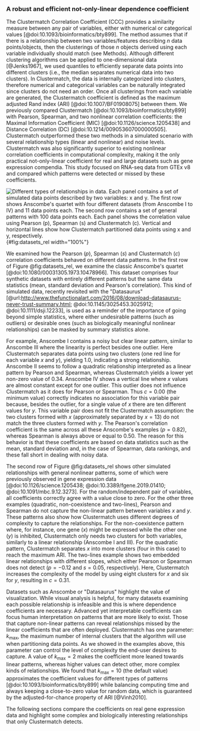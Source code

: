 ### A robust and efficient not-only-linear dependence coefficient

The Clustermatch Correlation Coefficient (CCC) provides a similarity measure between any pair of variables, either with numerical or categorical values [@doi:10.1093/bioinformatics/bty899].
The method assumes that if there is a relationship between two variables/features describing $n$ data points/objects, then the clusterings of those $n$ objects derived using each variable individually should match (see Methods).
Although different clustering algorithms can be applied to one-dimensional data [@Jenks1967], we used quantiles to efficiently separate data points into different clusters (i.e., the median separates numerical data into two clusters).
In Clustermatch, the data is internally categorized into clusters, therefore numerical and categorical variables can be naturally integrated since clusters do not need an order.
Once all clusterings from each variable are generated, the Clustermatch coefficient is defined as the maximum adjusted Rand index (ARI) [@doi:10.1007/BF01908075] between them.
We previously compared Clustermatch [@doi:10.1093/bioinformatics/bty899] with Pearson, Spearman, and two nonlinear correlation coefficients: the Maximal Information Coefficient (MIC) [@doi:10.1126/science.1205438] and Distance Correlation (DC) [@doi:10.1214/009053607000000505].
Clustermatch outperformed these two methods in a simulated scenario with several relationship types (linear and nonlinear) and noise levels.
Clustermatch was also significantly superior to existing nonlinear correlation coefficients in computational complexity, making it the only practical not-only-linear coefficient for real and large datasets such as gene expression compendia.<!-- Is this an argument based on the past and should be cited - I think the bioinformatics reference should be used for both this and the preceeding sentence -->
This study focused on RNA-seq data from GTEx v8 and compared which patterns were detected or missed by these coefficients.<!--this and the few sentences above actually feel like they might be better placed in the intro-->


![
**Different types of relationships in data.**
Each panel contains a set of simulated data points described by two variables: $x$ and $y$.
The first row shows Anscombe's quartet with four different datasets (from Anscombe I to IV) and 11 data points each.
The second row contains a set of general patterns with 100 data points each.
Each panel shows the correlation value using Pearson ($p$), Spearman ($s$) and Clustermatch ($c$).
Vertical and horizontal lines show how Clustermatch partitioned data points using $x$ and $y$, respectively.
](images/intro/relationships.svg "Different types of relationships in data"){#fig:datasets_rel width="100%"}

We examined how the Pearson ($p$), Spearman ($s$) and Clustermatch ($c$) correlation coefficients behaved on different data patterns.
In the first row of Figure @fig:datasets_rel, we examine the classic Anscombe's quartet [@doi:10.1080/00031305.1973.10478966].
This dataset comprises four synthetic datasets with entirely different patterns but the same data statistics (mean, standard deviation and Pearson's correlation).
This kind of simulated data, recently revisited with the "Datasaurus" [@url:http://www.thefunctionalart.com/2016/08/download-datasaurus-never-trust-summary.html; @doi:10.1145/3025453.3025912; @doi:10.1111/dsji.12233], is used as a reminder of the importance of going beyond simple statistics, where either undesirable patterns (such as outliers) or desirable ones (such as biologically meaningful nonlinear relationships) can be masked by summary statistics alone.
<!--The parts below this are more describing what is in the figure - could you instead interpret the figure? what do we learn about the coefficients from this? i think you need more interpretation and less description-->
For example, Anscombe I contains a noisy but clear linear pattern, similar to Anscombe III where the linearity is perfect besides one outlier.
Here Clustermatch separates data points using two clusters (one red line for each variable $x$ and $y$), yielding 1.0, indicating a strong relationship.
Anscombe II seems to follow a quadratic relationship interpreted as a linear pattern by Pearson and Spearman, whereas Clustermatch yields a lower yet non-zero value of 0.34.
Anscombe IV shows a vertical line where $x$ values are almost constant except for one outlier.
This outlier does not influence Clustermatch as it does for Pearson or Spearman.
Thus $c=0.00$ (the minimum value) correctly indicates no association for this variable pair because, besides the outlier, for a single value of $x$ there are ten different values for $y$.
This variable pair does not fit the Clustermatch assumption: the two clusters formed with $x$ (approximately separated by $x=13$) do not match the three clusters formed with $y$.
The Pearson's correlation coefficient is the same across all these Anscombe's examples ($p=0.82$), whereas Spearman is always above or equal to 0.50.
The reason for this behavior is that these coefficients are based on data statistics such as the mean, standard deviation and, in the case of Spearman, data rankings, and these fall short in dealing with noisy data.


The second row of Figure @fig:datasets_rel shows other simulated relationships with general nonlinear patterns, some of which were previously observed in gene expression data [@doi:10.1126/science.1205438; @doi:10.3389/fgene.2019.01410; @doi:10.1091/mbc.9.12.3273].
For the random/independent pair of variables, all coefficients correctly agree with a value close to zero.
For the other three examples (quadratic, non-coexistence and two-lines), Pearson and Spearman do not capture the non-linear pattern between variables $x$ and $y$. <!--i might argue that for non-coexistence they capture _something_ - the magnitudes are all high -->
These patterns also show how Clustermatch uses different degrees of complexity to capture the relationships.
For the non-coexistence pattern where, for instance, one gene ($x$) might be expressed while the other one ($y$) is inhibited, Clustermatch only needs two clusters for both variables, similarly to a linear relationship (Anscombe I and III).<!--this reads like you're advertising for clustermatch as opposed to objectively describing findings, just the way things are worded-->
For the quadratic pattern, Clustermatch separates $x$ into more clusters (four in this case) to reach the maximum ARI.
The two-lines example shows two embedded linear relationships with different slopes, which either Pearson or Spearman does not detect ($p=-0.12$ and $s=0.05$, respectively).
Here, Clustermatch increases the complexity of the model by using eight clusters for $x$ and six for $y$, resulting in $c=0.31$.


Datasets such as Anscombe or "Datasaurus" highlight the value of visualization.
While visual analysis is helpful, for many datasets examining each possible relationship is infeasible and this is where dependence coefficients are necessary.
Advanced yet interpretable coefficients can focus human interpretation on patterns that are more likely to exist.
Those that capture non-linear patterns can reveal relationships missed by the linear coefficients that are often deployed.
Clustermatch has one parameter: $k_{\mathrm{max}}$, the maximum number of internal clusters that the algorithm will use when partitioning data points.<!--with the word "only" it feels like advertising again, which will make a reviewer immediately put on their skeptical hat because they might feel you're unduly biased in favor of it-->
As we showed in the examples above, this parameter can control the level of complexity the end-user desires to capture.
A value of $k_{\mathrm{max}}=2$ makes the coefficient more leaned towards linear patterns, whereas higher values can detect other, more complex kinds of relationships.
We found that $k_{\mathrm{max}}=10$ (the default value) approximates the coefficient values for different types of patterns [@doi:10.1093/bioinformatics/bty899] while balancing computing time and always keeping a close-to-zero value for random data, which is guaranteed by the adjusted-for-chance property of ARI [@Vinh2010].


The following sections compare the coefficients on real gene expression data and highlight some complex and biologically interesting relationships that only Clustermatch detects.
